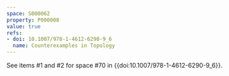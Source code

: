 ```yaml
---
space: S000062
property: P000008
value: true
refs:
- doi: 10.1007/978-1-4612-6290-9_6
  name: Counterexamples in Topology
---
```


See items #1 and #2 for space #70 in
{{doi:10.1007/978-1-4612-6290-9_6}}.
